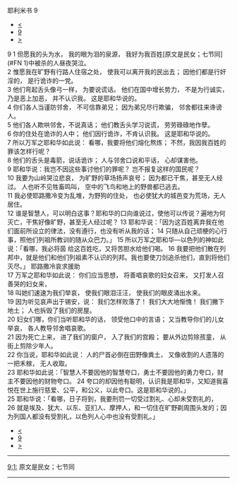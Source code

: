 ﻿





 耶利米书 9




* [<](bible/JER08.md)
* [9](bible/JER.md)
* [>](bible/JER10.md)



 
9 
1 但愿我的头为水， 我的眼为泪的泉源， 我好为我百姓[原文是民女；七节同](#FN
1)中被杀的人昼夜哭泣。  
2 惟愿我在旷野有行路人住宿之处， 使我可以离开我的民出去； 因他们都是行奸淫的， 是行诡诈的一党。  
3 他们弯起舌头像弓一样， 为要说谎话。 他们在国中增长势力， 不是为行诚实， 乃是恶上加恶， 并不认识我。 这是耶和华说的。  
4 你们各人当谨防邻舍， 不可信靠弟兄； 因为弟兄尽行欺骗， 邻舍都往来谗谤人。  
5 他们各人欺哄邻舍，不说真话； 他们教舌头学习说谎， 劳劳碌碌地作孽。  
6 你的住处在诡诈的人中； 他们因行诡诈，不肯认识我。 这是耶和华说的。     
7 所以万军之耶和华如此说： 看哪，我要将他们熔化熬炼； 不然，我因我百姓的罪该怎样行呢？  
8 他们的舌头是毒箭，说话诡诈； 人与邻舍口说和平话， 心却谋害他。  
9 耶和华说：我岂不因这些事讨他们的罪呢？ 岂不报复这样的国民呢？     
10 我要为山岭哭泣悲哀， 为旷野的草场扬声哀号； 因为都已干焦，甚至无人经过。 人也听不见牲畜鸣叫， 空中的飞鸟和地上的野兽都已逃去。  
11 我必使耶路撒冷变为乱堆，为野狗的住处， 也必使犹大的城邑变为荒场，无人居住。  
12 谁是智慧人，可以明白这事？耶和华的口向谁说过，使他可以传说？遍地为何灭亡，干焦好像旷野，甚至无人经过呢？ 
13 耶和华说：「因为这百姓离弃我在他们面前所设立的律法，没有遵行，也没有听从我的话； 
14 只随从自己顽梗的心行事，照他们列祖所教训的随从众巴力。」 
15 所以万军之耶和华—以色列的神如此说：「看哪，我必将茵 给这百姓吃，又将苦胆水给他们喝。 
16 我要把他们散在列邦中，就是他们和他们列祖素不认识的列邦。我也要使刀剑追杀他们，直到将他们灭尽。」 耶路撒冷哀求援助  
17 万军之耶和华如此说： 你们应当思想， 将善唱哀歌的妇女召来， 又打发人召善哭的妇女来，  
18 叫她们速速为我们举哀， 使我们眼泪汪汪， 使我们的眼皮涌出水来。  
19 因为听见哀声出于锡安，说： 我们怎样败落了！ 我们大大地惭愧！ 我们撇下地土； 人也拆毁了我们的房屋。     
20 妇女们哪，你们当听耶和华的话， 领受他口中的言语； 又当教导你们的儿女举哀， 各人教导邻舍唱哀歌。  
21 因为死亡上来， 进了我们的窗户， 入了我们的宫殿； 要从外边剪除孩童， 从街上剪除少年人。  
22 你当说，耶和华如此说： 人的尸首必倒在田野像粪土， 又像收割的人遗落的一把禾稼， 无人收取。  
23 耶和华如此说：「智慧人不要因他的智慧夸口，勇士不要因他的勇力夸口，财主不要因他的财物夸口。 
24 夸口的却因他有聪明，认识我是耶和华，又知道我喜悦在世上施行慈爱、公平，和公义，以此夸口。这是耶和华说的。」  
25 耶和华说：「看哪，日子将到，我要刑罚一切受过割礼、心却未受割礼的， 
26 就是埃及、犹大、以东、亚扪人、摩押人，和一切住在旷野剃周围头发的；因为列国人都没有受割礼，以色列人心中也没有受割礼。」 
* [<](bible/JER08.md)
* [9](bible/JER.md)
* [>](bible/JER10.md)





---


[9:1:](#V1)
原文是民女；七节同




---









